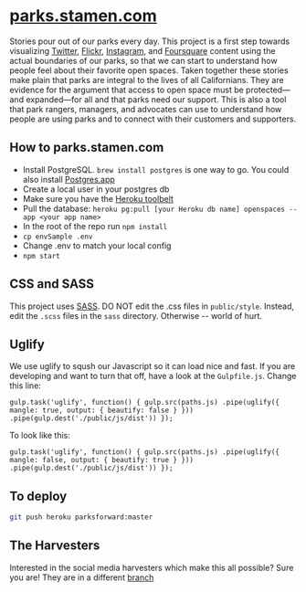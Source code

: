# [parks.stamen.com](http://parks.stamen.com)

Stories pour out of our parks every day. This project is a first step towards
visualizing [Twitter](http://twitter.com), [Flickr](http://flickr.com),
[Instagram](http://instagram.com), and [Foursquare](http://foursquare.com)
content using the actual boundaries of our parks, so that we can start to
understand how people feel about their favorite open spaces. Taken together
these stories make plain that parks are integral to the lives of all
Californians. They are evidence for the argument that access to open space must
be protected—and expanded—for all and that parks need our support. This is also
a tool that park rangers, managers, and advocates can use to understand how
people are using parks and to connect with their customers and supporters.

## How to parks.stamen.com

* Install PostgreSQL. `brew install postgres` is one way to go. You could also install [Postgres.app](http://postgresapp.com/)
* Create a local user in your postgres db
* Make sure you have the [Heroku toolbelt](https://toolbelt.heroku.com/)
* Pull the database: `heroku pg:pull [your Heroku db name] openspaces --app <your app name>`
* In the root of the repo run `npm install`
* `cp envSample .env`
* Change .env to match your local config
* `npm start`

## CSS and SASS

This project uses [SASS](http://sass-lang.com/). DO NOT edit the .css files in
`public/style`. Instead, edit the `.scss` files in the `sass` directory.
Otherwise -- world of hurt.

## Uglify

We use uglify to sqush our Javascript so it can load nice and fast. If you are developing and want to turn that off, have a look at the `Gulpfile.js`. Change this line:

``
gulp.task('uglify', function() {
  gulp.src(paths.js)
    .pipe(uglify({
      mangle: true,
      output: {
        beautify: false
      }
    }))
    .pipe(gulp.dest('./public/js/dist'))
});
``

To look like this:

``
gulp.task('uglify', function() {
  gulp.src(paths.js)
    .pipe(uglify({
      mangle: false,
      output: {
        beautify: true
      }
    }))
    .pipe(gulp.dest('./public/js/dist'))
});
``

## To deploy

```bash
git push heroku parksforward:master
```

## The Harvesters

Interested in the social media harvesters which make this all possible? Sure
you are! They are in a different
[branch](https://github.com/stamen/parks.stamen.com/tree/node-harvester)
